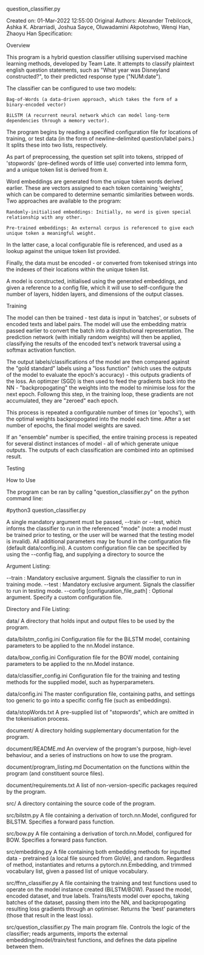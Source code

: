 question_classifier.py

Created on:      01-Mar-2022 12:55:00
Original Authors: Alexander Trebilcock, Ashka K. Abrarriadi, Joshua Sayce, Oluwadamini Akpotohwo, Wenqi Han, Zhaoyu Han
Specification:


Overview

This program is a hybrid question classifier utilising supervised machine learning methods, developed by Team Late. It attempts to classify plaintext english question statements, such as "What year was Disneyland constructed?", to their predicted response type ("NUM:date").

The classifier can be configured to use two models: 

    Bag-of-Words (a data-driven approach, which takes the form of a binary-encoded vector)

    BiLSTM (A recurrent neural network which can model long-term dependencies through a memory vector).

The program begins by reading a specified configuration file for locations of training, or test data (in the form of newline-delimited question/label pairs.) It splits these into two lists, respectively.

As part of preprocessing, the question set split into tokens, stripped of 'stopwords' (pre-defined words of little use) converted into lemma form, and a unique token list is derived from it. 

Word embeddings are generated from the unique token words derived earlier. These are vectors assigned to each token containing 'weights', which can be compared to determine semantic similarities between words. Two approaches are available to the program:

    Randomly-initialised embeddings: Initially, no word is given special relationship with any other.
    
    Pre-trained embeddings: An external corpus is referenced to give each unique token a meaningful weight.

In the latter case, a local configurable file is referenced, and used as a lookup against the unique token list provided.

Finally, the data must be encoded - or converted from tokenised strings into the indexes of their locations within the unique token list.

A model is constructed, initialised using the generated embeddings, and given a reference to a config file, which it will use to self-configure the number of layers, hidden layers, and dimensions of the output classes.


Training

The model can then be trained - test data is input in 'batches', or subsets of encoded texts and label pairs. The model will use the embedding matrix passed earlier to convert the batch into a distributional representation. The prediction network (with initially random weights) will then be applied, classifying the results of the encoded text's network traversal using a softmax activation function. 

The output labels/classifications of the model are then compared against the "gold standard" labels using a "loss function" (which uses the outputs of the model to evaluate the epoch's accuracy) - this outputs gradients of the loss. An optimzer (SGD) is then used to feed the gradients back into the NN - "backpropogating" the weights into the model to minimise loss for the next epoch. Followng this step, in the training loop, these gradients are not accumulated, they are "zeroed" each epoch.

This process is repeated a configurable number of times (or 'epochs'), with the optimal weights backpropogated into the model each time. After a set number of epochs, the final model weights are saved.

If an "ensemble" number is specified, the entire training process is repeated for several distinct instances of model - all of which generate unique outputs. The outputs of each classification are combined into an optimised result.


Testing




How to Use

The program can be ran by calling "question_classifier.py" on the python command line:

#python3 question_classifier.py

A single mandatory argument must be passed, --train or --test, which informs the classifier to run in
the referenced "mode" (note: a model must be trained prior to testing, or the user will be warned that
the testing model is invalid). All additional parameters may be found in the configuration file (default
data/config.ini). A custom configuration file can be specified by using the --config flag, and supplying
a directory to source the 


Argument Listing:

--train : Mandatory exclusive argument. Signals the classifier to run in training mode.
--test : Mandatory exclusive argument. Signals the classifier to run in testing mode.
--config [configuration_file_path] : Optional argument. Specify a custom configuration file.


Directory and File Listing:

data/ 
A directory that holds input and output files to be used by the program.

data/bilstm_config.ini
Configuration file for the BiLSTM model, containing parameters to be applied to the nn.Model instance.

data/bow_config.ini
Configuration file for the BOW model, containing parameters to be applied to the nn.Model instance.

data/classifier_config.ini
Configuration file for the training and testing methods for the supplied model, such as hyperparameters.

data/config.ini
The master configuration file, containing paths, and settings too generic to go into a specific config file (such as embeddings).

data/stopWords.txt
A pre-supplied list of "stopwords", which are omitted in the tokenisation process.

document/
A directory holding supplementary documentation for the program.

document/README.md
An overview of the program's purpose, high-level behaviour, and a series of instructions on how to use the program.

document/program_listing.md
Documentation on the functions within the program (and constituent source files). 

document/requirements.txt
A list of non-version-specific packages required by the program.

src/
A directory containing the source code of the program.

src/bilstm.py
A file containing a derivation of torch.nn.Model, configured for BiLSTM. Specifies a forward pass function.

src/bow.py
A file containing a derivation of torch.nn.Model, configured for BOW. Specifies a forward pass function.

src/embedding.py
A file containing both embedding methods for inputted data - pretrained (a local file sourced from GloVe), and random. Regardless of method, instantiates and returns a pytorch.nn.Embedding, and trimmed vocabulary list, given a passed list of unique vocabulary.

src/ffnn_classifier.py
A file containing the training and test functions used to operate on the model instance created (BiLSTM/BOW). Passed the model, encoded dataset, and true labels. Trains/tests model over epochs, taking batches of the dataset, passing them into the NN, and backpropogating resulting loss gradients through an optimiser. Returns the 'best' parameters (those that result in the least loss).

src/question_classifier.py
The main program file. Controls the logic of the classifier; reads arguments, imports the external embedding/model/train/test functions, and defines the data pipeline between them.